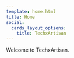 ```yaml
---
template: home.html
title: Home
social:
  cards_layout_options:
    title: TechxArtisan
---
```


Welcome to TechxArtisan.
